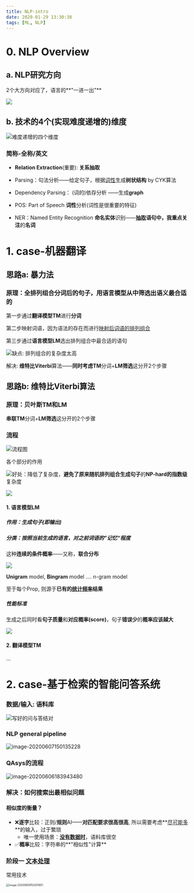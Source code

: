 ```yaml
---
title: NLP-intro
date: 2020-01-29 13:30:38
tags: [ML, NLP]
---
```




# 0. NLP Overview

## a. NLP研究方向

2个大方向对应了，语言的**"一进一出"**

![](https://tva1.sinaimg.cn/large/007S8ZIlgy1gf99ljg3ooj30v80hswh7.jpg)

## b. 技术的4个(实现难度递增的)维度

![难度递增的四个维度](https://tva1.sinaimg.cn/large/007S8ZIlgy1gff3scbnfmj31980pynao.jpg)

### 简称-全称/英文

- **Relation Extraction**(重要): **关系抽取**

- Parsing：句法分析——给定句子，根据<u>词性</u>生成**树状结构** by CYK算法

- Dependency Parsing： (词的)依存分析 ——生成**graph**



- POS: Part of Speech **词性**分析(词性是很重要的特征)

- NER：Named Entity Recognition **命名实体**识别——**<u>抽取</u>**语句中，我**重点关注**的**名词**



# 1. case-机器翻译

## 思路a: 暴力法

### 原理：**全排列组合**分词后的句子，用语言模型从中筛选出语义最合适的



第一步通过**翻译模型TM**进行**分词**

第二步映射词语，因为语法的存在而进行<u>映射后词语的排列组合</u>

第三步通过**语言模型LM**选出排列组合中最合适的语句

![](https://tva1.sinaimg.cn/large/007S8ZIlgy1gf99soj3vmj317w0kuq8d.jpg)缺点: 排列组合的复杂度太高

解决: **维特比Viterbi**算法——**同时考虑TM**分词+**LM筛选**这分开2个步骤



## 思路b: **维特比Viterbi**算法

### 原理：贝叶斯TM和LM

**串联TM**分词+**LM筛选**这分开的2个步骤



### 流程

![流程图](https://tva1.sinaimg.cn/large/007S8ZIlgy1gf9i9qd3wlj31680f20vt.jpg)

各个部分的作用

![](https://tva1.sinaimg.cn/large/007S8ZIlgy1gf9iup3gr2j30x20icwjg.jpg)好处：降低了复杂度，**避免了原来随机排列组合生成句子**的**NP-hard的指数级**复杂度

![](https://tva1.sinaimg.cn/large/007S8ZIlgy1gf9iao2h3fj309802e749.jpg)



#### 1. 语言模型LM

##### 作用：生成句子(即输出)

##### 分类：按照当前生成的语言，对之前词语的”记忆“程度

这种**连续的条件概率**——又称，**联合分布**

![](https://tva1.sinaimg.cn/large/007S8ZIlgy1gf9i640a7bj316e0aojut.jpg)

**Unigram** model, **Bingram** model .... n-gram model

至于每个Prop, 则源于**已有的<u>统计频率</u>结果**



##### 性能标准

生成之后同时看**句子质量**和**对应概率(score)**，句子**错误少**的**概率应该越大**

![](https://tva1.sinaimg.cn/large/007S8ZIlgy1gf9iknu2qsj30yw06idh3.jpg)

#### 2. 翻译模型TM

...



# 2. case-基于检索的智能问答系统

### 数据/输入: 语料库

![写好的问与答结对](https://tva1.sinaimg.cn/large/007S8ZIlgy1gfinf6trm9j311w0kuke0.jpg)

### NLP general pipeline

![image-20200607150135228](https://tva1.sinaimg.cn/large/007S8ZIlgy1gfjqjhtaemj31kj0u0qte.jpg)



###  QAsys的流程

![image-20200606183943480](https://tva1.sinaimg.cn/large/007S8ZIlgy1gfir8926c2j31ip0u0e81.jpg)

### 解决：如何搜索出最相似问题

#### 相似度的衡量？

- ❌**逐字**比较：正则/**规则**AI——**对匹配要求很高很高**, 所以需要考虑**<u>尽可能多</u>**的输入，过于繁琐
  - 唯一使用场景：**<u>没有数据时</u>**，语料库很空
- ✅**概率**比较：字符串的**"相似性"计算**





### 阶段一 [文本处理](https://kennyng-19.github.io/Kenny_Ng.github.io/2019/08/07/NLP-text-process/)



常用技术

<img src="https://tva1.sinaimg.cn/large/007S8ZIlgy1gfm2bbdbwoj30zg0eaaj2.jpg" alt="image-20200609152001651" style="zoom:50%;" />